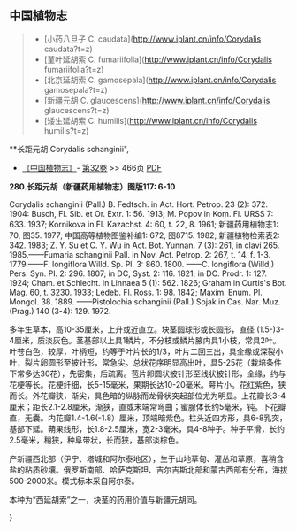 

## 中国植物志

> * [小药八旦子  C.  caudata](http://www.iplant.cn/info/Corydalis caudata?t=z)
> * [堇叶延胡索  C.  fumariifolia](http://www.iplant.cn/info/Corydalis fumariifolia?t=z)
> * [北京延胡索  C.  gamosepala](http://www.iplant.cn/info/Corydalis gamosepala?t=z)
> * [新疆元胡  C.  glaucescens](http://www.iplant.cn/info/Corydalis glaucescens?t=z)
> * [矮生延胡索  C.  humilis](http://www.iplant.cn/info/Corydalis humilis?t=z)


**长距元胡 Corydalis schanginii",

* [《中国植物志》](http://www.iplant.cn/frps)- [第32卷](http://www.iplant.cn/frps/vol/32) >> 466页 [PDF](http://www.iplant.cn/frps/pdf/32/466a.pdf)


**280.长距元胡（新疆药用植物志）图版117: 6-10**

Corydalis schanginii (Pall.) B. Fedtsch. in Act. Hort. Petrop. 23 (2): 372. 1904: Busch, Fl. Sib. et Or. Extr. 1: 56. 1913; M. Popov in Kom. Fl. URSS 7: 633. 1937; Kornikova in Fl. Kazachst. 4: 60, t. 22, 8. 1961; 新疆药用植物志1: 70, 图35. 1977; 中国高等植物图鉴补编1: 672, 图8715. 1982; 新疆植物检索表2: 342. 1983; Z. Y. Su et C. Y. Wu in Act. Bot. Yunnan. 7 (3): 261, in clavi 265. 1985.——Fumaria schanginii Pall. in Nov. Act. Petrop. 2: 267, t. 14. f. 1-3. 1779.——F. longiflora Willd. Sp. Pl. 3: 860. 1800. ——C. longiflora (Willd,) Pers. Syn. Pl. 2: 296. 1807; in DC, Syst. 2: 116. 1821; in DC. Prodr. 1: 127. 1924; Cham. et Schlecht. in Linnaea 5 (1): 562. 1826; Graham in Curtis's Bot. Mag. 60, t. 3230. 1933; Ledeb. Fl. Ross. 1: 98. 1842; Maxim. Enum. Pl. Mongol. 38. 1889. ——Pistolochia schanginii (Pall.) Sojak in Cas. Nar. Muz. (Prag.) 140 (3-4): 129. 1972.

多年生草本，高10-35厘米，上升或近直立。块茎圆球形或长圆形，直径 (1.5-)3-4厘米，质淡灰色。茎基部以上具1鳞片，不分枝或鳞片腋内具1小枝，常具2叶。叶苍白色，较厚，叶柄短，约等于叶片长的1/3，叶片二回三出，具全缘或深裂小叶，裂片卵圆形至披针形，常急尖。总状花序明显高出叶，具5-25花（栽培条件下常多达30花），先密集，后疏离。苞片卵圆状披针形至线状披针形，全缘，约与花梗等长。花梗纤细，长5-15毫米，果期长达10-20毫米。萼片小。花红紫色，狭而长。外花瓣狭，渐尖，具色暗的纵脉而龙骨状突起部位尤为明显。上花瓣长3-4厘米；距长2.1-2.8厘米，渐狭，直或末端常弯曲；蜜腺体长约5毫米，钝。下花瓣直，无囊。内花瓣1.4-1.6(-1.8）厘米，顶端暗紫色。柱头近四方形，具6-8乳突，基部下延。蒴果线形，长1.8-2.5厘米，宽2-3毫米，具4-8种子。种子平滑，长约2.5毫米，稍狭，种阜带状，长而狭，基部淡棕色。

产新疆西北部（伊宁、塔城和阿尔泰地区），生于山地草甸、灌丛和草原，喜稍含盐的粘质砂壤。俄罗斯南部、哈萨克斯坦、吉尔吉斯北部和蒙古西部有分布，海拔500-2000米。模式标本采自阿尔泰。

本种为“西延胡索”之一，块茎的药用价值与新疆元胡同。

}